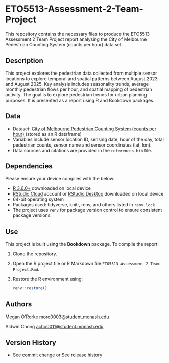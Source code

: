 # ETO5513-Assessment-2-Team-Project

This repository contains the necessary files to produce the ETO5513 Assessment 2 Team Project report analysing the City of Melbourne Pedestrian Counting System (counts per hour) data set. 

## Description

This project explores the pedestrian data collected from multiple sensor locations to explore temporal and spatial patterns between August 2023 and August 2025. Key analysis includes seasonality trends, average monthly pedestrian flows per hour, and spatial mapping of pedestrian activity. The goal is to explore pedestrian trends for urban planning purposes. It is presented as a report using R and Bookdown packages.

## Data

* Dataset: [City of Melbourne Pedestrian Counting System (counts per hour)](https://data.melbourne.vic.gov.au/explore/dataset/pedestrian-counting-system-monthly-counts-per-hour/export/) (stored as an R dataframe)
* Variables include sensor location ID, sensing date, hour of the day, total pedestrian counts, sensor name and sensor coordinates (lat, lon).
* Data sources and citations are provided in the `references.bib` file.

## Dependencies

Please ensure your device complies with the below:

* [R 3.6.0+](https://posit.co/download/rstudio-desktop/) downloaded on local device
* [RStudio Cloud](https://posit.cloud/) account or [RStudio Desktop](https://posit.co/download/rstudio-desktop/) downloaded on local device
* 64-bit operating system
* Packages used: tidyverse, knitr, renv, and others listed in `renv.lock`
* The project uses `renv` for package version control to ensure consistent package versions.

## Use

This project is built using the **Bookdown** package. To compile the report:

1. Clone the repository.
2. Open the R project file or R Markdown file `ETO5513 Assessment 2 Team Project.Rmd`.
3. Restore the R environment using:

   ```r
   renv::restore()

## Authors

Megan O'Rorke 
[moro0003@student.monash.edu](mailto:moro0003@student.monash.edu)

Aldwin Chong
[acho0011@student.monash.edu](mailto:acho0011@student.monash.edu)

## Version History

* See [commit change]() or See [release history]()
